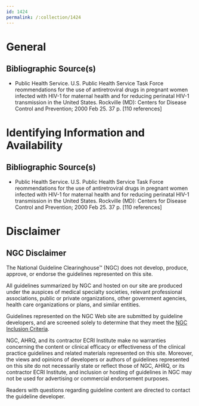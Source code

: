 ```yaml
---
id: 1424
permalink: /:collection/1424
---
```


# General

## Bibliographic Source(s)

- Public Health Service. U.S. Public Health Service Task Force reommendations for the use of antiretroviral drugs in pregnant women infected with HIV-1 for maternal health and for reducing perinatal HIV-1 transmission in the United States. Rockville (MD): Centers for Disease Control and Prevention; 2000 Feb 25. 37 p. [110 references]

# Identifying Information and Availability

## Bibliographic Source(s)

- Public Health Service. U.S. Public Health Service Task Force reommendations for the use of antiretroviral drugs in pregnant women infected with HIV-1 for maternal health and for reducing perinatal HIV-1 transmission in the United States. Rockville (MD): Centers for Disease Control and Prevention; 2000 Feb 25. 37 p. [110 references]

# Disclaimer

## NGC Disclaimer

The National Guideline Clearinghouse™ (NGC) does not develop, produce, approve, or endorse the guidelines represented on this site.

All guidelines summarized by NGC and hosted on our site are produced under the auspices of medical specialty societies, relevant professional associations, public or private organizations, other government agencies, health care organizations or plans, and similar entities.

Guidelines represented on the NGC Web site are submitted by guideline developers, and are screened solely to determine that they meet the [NGC Inclusion Criteria](/help-and-about/summaries/inclusion-criteria).

NGC, AHRQ, and its contractor ECRI Institute make no warranties concerning the content or clinical efficacy or effectiveness of the clinical practice guidelines and related materials represented on this site. Moreover, the views and opinions of developers or authors of guidelines represented on this site do not necessarily state or reflect those of NGC, AHRQ, or its contractor ECRI Institute, and inclusion or hosting of guidelines in NGC may not be used for advertising or commercial endorsement purposes.

Readers with questions regarding guideline content are directed to contact the guideline developer.

